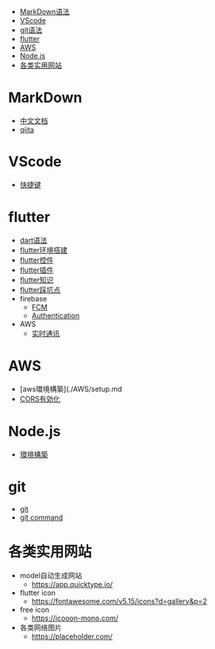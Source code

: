 - [MarkDown语法](#MarkDown)
- [VScode](#VScode)
- [git语法](#git)
- [flutter](#flutter)
- [AWS](#AWS)
- [Node.js](#nodejs)
- [各类实用网站](#各类实用网站)

# MarkDown
- [中文文档](http://xianbai.me/learn-md/article/syntax/blockquotes.html)
- [qiita](https://qiita.com/tbpgr/items/989c6badefff69377da7)

# VScode
- [快捷键](./VScode/vscode快捷键.md)

# flutter
- [dart语法](./flutter/dart.md)
- [flutter环境搭建](./flutter/setup.md)
- [flutter控件](./flutter/widget.md)
- [flutter插件](./flutter/flutter.md)
- [flutter知识](./flutter/information.md)
- [flutter踩坑点](./flutter/memo.md)
- firebase
    - [FCM](./flutter/Firebase/fcm.md)
    - [Authentication](./flutter/Firebase/authentication.md)
- AWS
    - [实时通讯](./flutter/AWS/real_time.md)

# AWS
- [aws環境構築](./AWS/setup.md
- [CORS有効化](./AWS/cors.md)

# Node.js
- [環境構築](./node/setup.md)

# git
- [git](./git/git.md)
- [git command](https://qiita.com/konweb/items/621722f67fdd8f86a017)

# 各类实用网站
- model自动生成网站
    - https://app.quicktype.io/
- flutter icon
    - https://fontawesome.com/v5.15/icons?d=gallery&p=2
- free icon
    - https://icooon-mono.com/
- 各类网络图片
    - https://placeholder.com/